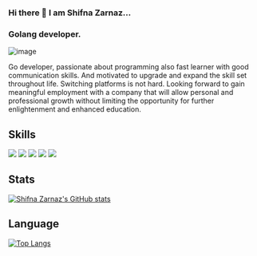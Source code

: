 ### Hi there 👋  I am Shifna Zarnaz...

### Golang developer.

![image](https://user-images.githubusercontent.com/97793229/182524392-ad2eaa1e-623c-48ef-8efe-2af3a96dcead.png)

 Go developer, passionate about programming also fast learner with good communication skills. And motivated to upgrade and expand the skill set throughout life. Switching platforms is not hard. Looking forward to gain meaningful employment with a company that will allow personal and professional growth without limiting the opportunity for further enlightenment and enhanced education.

## Skills

<img src="https://img.shields.io/badge/Go-00ADD8?style=for-the-badge&logo=go&logoColor=white" /> <img src="https://img.shields.io/badge/Docker-2CA5E0?style=for-the-badge&logo=docker&logoColor=white" /> <img src="https://img.shields.io/badge/HTML5-E34F26?style=for-the-badge&logo=html5&logoColor=white" /> <img src="https://img.shields.io/badge/GitHub_Actions-2088FF?style=for-the-badge&logo=github-actions&logoColor=white" /> <img src= "https://img.shields.io/badge/Cassandra-1287B1?style=for-the-badge&logo=apache%20cassandra&logoColor=white" />


## Stats

[![Shifna Zarnaz's GitHub stats](https://github-readme-stats.vercel.app/api?username=Shifna12Zarnaz&show_icons=true&theme=tokyonight)](https://github.com/Shifna12Zarnaz/Shifna12Zarnaz/edit/main/README.md)

## Language 

[![Top Langs](https://github-readme-stats.vercel.app/api/top-langs/?username=Shifna12Zarnaz&show_icons=true&theme=radical)](https://github.com/Shifna12Zarnaz/Shifna12Zarnaz/edit/main/README.md)
